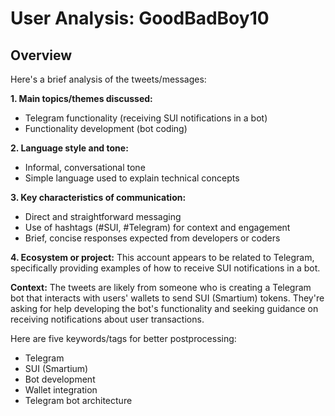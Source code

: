 # User Analysis: GoodBadBoy10

## Overview

Here's a brief analysis of the tweets/messages:

**1. Main topics/themes discussed:**

* Telegram functionality (receiving SUI notifications in a bot)
* Functionality development (bot coding)

**2. Language style and tone:**

* Informal, conversational tone
* Simple language used to explain technical concepts

**3. Key characteristics of communication:**

* Direct and straightforward messaging
* Use of hashtags (#SUI, #Telegram) for context and engagement
* Brief, concise responses expected from developers or coders

**4. Ecosystem or project:**
This account appears to be related to Telegram, specifically providing examples of how to receive SUI notifications in a bot.

**Context:** The tweets are likely from someone who is creating a Telegram bot that interacts with users' wallets to send SUI (Smartium) tokens. They're asking for help developing the bot's functionality and seeking guidance on receiving notifications about user transactions.

Here are five keywords/tags for better postprocessing:

* Telegram
* SUI (Smartium)
* Bot development
* Wallet integration
* Telegram bot architecture